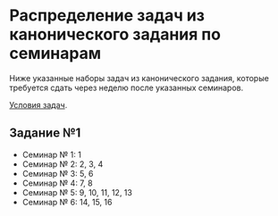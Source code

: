 # Распределение задач из канонического задания по семинарам

Ниже указанные наборы задач из канонического задания, которые требуется сдать через неделю после указанных семинаров.

[Условия задач](https://www.notion.so/fada7cef7d0b4d779cf440e05b6be8db).

## Задание №1

- Семинар № 1: 1
- Семинар № 2: 2, 3, 4
- Семинар № 3: 5, 6
- Семинар № 4: 7, 8
- Семинар № 5: 9, 10, 11, 12, 13
- Семинар № 6: 14, 15, 16
